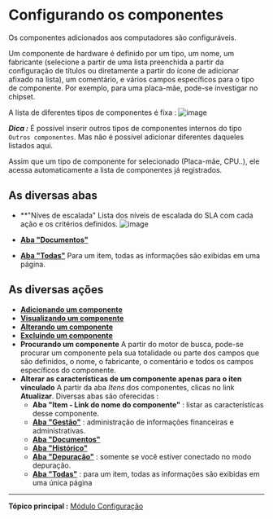 Configurando os componentes
=========================

Os componentes adicionados aos computadores são configuráveis.

Um componente de hardware é definido por um tipo, um nome, um fabricante (selecione a partir de uma lista preenchida a partir da configuração de títulos ou diretamente a partir do ícone de adicionar afixado na lista), um comentário, e vários campos específicos para o tipo de componente. Por exemplo, para uma placa-mãe, pode-se investigar no chipset.

A lista de diferentes tipos de componentes é fixa :
![image](docs/image/listeComposants.png)

***Dica :*** É possível inserir outros tipos de componentes internos do tipo `Outros componentes`. Mas não é possível adicionar diferentes daqueles listados aqui.

Assim que um tipo de componente for selecionado (Placa-mãe, CPU..), ele acessa automaticamente a lista de componentes já registrados.

As diversas abas
----------------------

-   **"Níves de escalada"
    Lista dos níveis de escalada do SLA com cada ação e os critérios definidos.
    ![image](docs/image/niveauSla.png)


-   **[Aba "Documentos"](index.php?pt/As_diversas_abas/Aba_Documentos.md)**

-   **[Aba "Todas"](index.php?pt/As_diversas_abas/Aba_Todas.md)**
     Para um item, todas as informações são exibidas em uma página.


As diversas ações
-----------------------
-   **[Adicionando um componente](index.php?pt/As_diversas_acoes/Criando_um_novo_objeto.md)**
-   **[Visualizando um componente](index.php?pt/As_diversas_acoes/Visualizando_um_objeto.md)**
-   **[Alterando um componente](index.php?pt/As_diversas_actoes/Alterando_um_objeto.md)**
-   **[Excluindo um componente](index.php?pt/As_diversas_acoes/Excluindo_um_objeto.md)**
-   **Procurando um componente**
    A partir do motor de busca, pode-se procurar um componente pela sua totalidade ou parte dos campos que são definidos, o nome, o fabricante, o comentário e todos os campos específicos do componente.
-   **Alterar as características de um componente apenas para o iten vinculado**
    A partir da aba *Itens* dos componentes, clicas no link **Atualizar**.
    Diversas abas são oferecidas :
    - **Aba "Item - Link do nome do componente"** : listar as características desse componente.
    - **[Aba "Gestão"](index.php?pt/As_diversas_abas/Aba_Gestão.md)** :     administração de informações financeiras e administrativas.
    - **[Aba "Documentos"](index.php?pt/As_diversas_abas/Aba_Documentos.md)**
    - **[Aba "Histórico"](index.php?pt/As_diversas_abas/Aba_Historico.md)**
    - **[Aba "Depuração"](index.php?pt/As_diversas_abas/Aba_Depuracao.md)** : somente se você estiver conectado no modo depuração.
    - **[Aba "Todas"](index.php?pt/As_diversas_abas/Aba_Todas.md)** : para um item, todas as informações são exibidas em uma única página

-------
**Tópico principal :** [Módulo Configuração](index.php?pt/08_Modulo_Configuracao/01_Modulo_Configuracao.md "Módulo Configuração da GLPI")